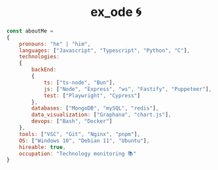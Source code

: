 <h1 align="center">ex_ode 🌀</h1>

```js
const aboutMe =
{
    pronouns: "he" | "him",
    languages: ["Javascript", "Typescript", "Python", "C"],
    technologies:
    {
        backEnd: 
        {
            ts: ["ts-node", "Bun"],
            js: ["Node", "Express", "ws", "Fastify", "Puppeteer"],
            test: ["Playwright", "Cypress"]
        },
        databases: ["MongoDB", "mySQL", "redis"],
        data_visualization: ["Graphana", "chart.js"],
        devops: ["Bash", "Docker"]
    },
    tools: ["VSC", "Git", "Nginx", "pnpm"],
    OS: ["Windows 10", "Debian 11", "Ubuntu"],
    hireable: true,
    occupation: "Technology monitoring 📚"
}
```

<!-- Waiting account being unflag -> D7
</br></br>

<div>
    <img height="150em" id="ex0" src="https://readme-stats-ex0d.vercel.app/api?username=Ex0D&show_icons=true&theme=radical&count_private=true&hide_border=true&hide=contribs" />
    <img height="150em" id="ex1" align="right" src="https://readme-stats-ex0d.vercel.app/api/top-langs/?username=Ex0D&layout=compact&langs_count=7&theme=radical"/>
</div>
-->
